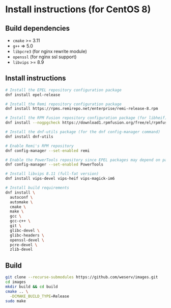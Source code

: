 # Install instructions (for CentOS 8)

## Build dependencies

 * `cmake` >= 3.11
 * `g++` => 5.0
 * `libpcre3` (for nginx rewrite module)
 * `openssl` (for nginx ssl support)
 * `libvips` >= 8.9

## Install instructions

```bash
# Install the EPEL repository configuration package
dnf install epel-release

# Install the Remi repository configuration package
dnf install https://rpms.remirepo.net/enterprise/remi-release-8.rpm

# Install the RPM Fusion repository configuration package (for libheif)
dnf install --nogpgcheck https://download1.rpmfusion.org/free/el/rpmfusion-free-release-8.noarch.rpm

# Install the dnf-utils package (for the dnf config-manager command)
dnf install dnf-utils

# Enable Remi's RPM repository
dnf config-manager --set-enabled remi

# Enable the PowerTools repository since EPEL packages may depend on packages from it
dnf config-manager --set-enabled PowerTools

# Install libvips 8.11 (full-fat version)
dnf install vips-devel vips-heif vips-magick-im6

# Install build requirements
dnf install \
  autoconf \
  automake \
  cmake \
  make \
  gcc \
  gcc-c++ \
  git \
  glibc-devel \
  glibc-headers \
  openssl-devel \
  pcre-devel \
  zlib-devel
```

## Build

```bash
git clone --recurse-submodules https://github.com/weserv/images.git
cd images
mkdir build && cd build
cmake .. \
  -DCMAKE_BUILD_TYPE=Release
sudo make
```
